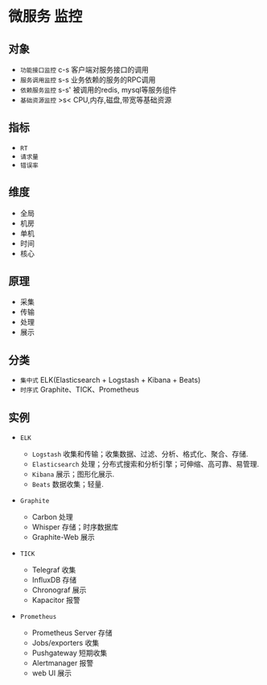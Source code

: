 # 微服务 监控

## 对象

- `功能接口监控` c-s 客户端对服务接口的调用  
- `服务调用监控` s-s 业务依赖的服务的RPC调用  
- `依赖服务监控` s-s' 被调用的redis, mysql等服务组件  
- `基础资源监控` >s< CPU,内存,磁盘,带宽等基础资源  

## 指标

- `RT`  
- `请求量`  
- `错误率`  

## 维度

- 全局
- 机房
- 单机
- 时间
- 核心

## 原理

- 采集
- 传输
- 处理
- 展示

## 分类

- `集中式` ELK(Elasticsearch + Logstash + Kibana + Beats)
- `时序式` Graphite、TICK、Prometheus

## 实例

- `ELK`

  - `Logstash` 收集和传输；收集数据、过滤、分析、格式化、聚合、存储.
  - `Elasticsearch` 处理；分布式搜索和分析引擎；可伸缩、高可靠、易管理.
  - `Kibana` 展示；图形化展示.
  - `Beats` 数据收集；轻量.
  
- `Graphite`

  - Carbon 处理
  - Whisper 存储；时序数据库
  - Graphite-Web 展示

- `TICK`

  - Telegraf 收集
  - InfluxDB 存储
  - Chronograf 展示
  - Kapacitor 报警

- `Prometheus`

  - Prometheus Server 存储
  - Jobs/exporters 收集
  - Pushgateway 短期收集
  - Alertmanager 报警
  - web UI 展示
